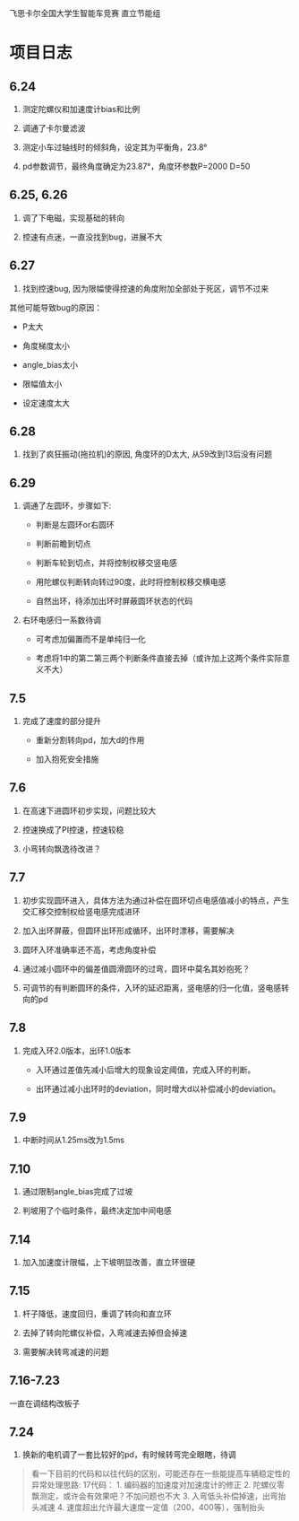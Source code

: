 飞思卡尔全国大学生智能车竞赛 直立节能组

# 项目日志

## 6.24

1. 测定陀螺仪和加速度计bias和比例

2. 调通了卡尔曼滤波

3. 测定小车过轴线时的倾斜角，设定其为平衡角，23.8°

4. pd参数调节，最终角度确定为23.87°，角度环参数P=2000 D=50

## 6.25, 6.26

1. 调了下电磁，实现基础的转向

2. 控速有点迷，一直没找到bug，进展不大

## 6.27

1. 找到控速bug, 因为限幅使得控速的角度附加全部处于死区，调节不过来

其他可能导致bug的原因：

- P太大

- 角度梯度太小

- angle_bias太小

- 限幅值太小

- 设定速度太大

## 6.28

1. 找到了疯狂振动(拖拉机)的原因, 角度环的D太大, 从59改到13后没有问题

## 6.29

1. 调通了左圆环，步骤如下:

    - 判断是左圆环or右圆环

    - 判断前瞻到切点

    - 判断车轮到切点，并将控制权移交竖电感

    - 用陀螺仪判断转向转过90度，此时将控制权移交横电感

    - 自然出环，待添加出环时屏蔽圆环状态的代码

2. 右环电感归一系数待调

    - 可考虑加偏置而不是单纯归一化

    - 考虑将1中的第二第三两个判断条件直接去掉（或许加上这两个条件实际意义不大）

## 7.5

1. 完成了速度的部分提升

    - 重新分割转向pd，加大d的作用

    - 加入抱死安全措施

## 7.6

1. 在高速下进圆环初步实现，问题比较大

2. 控速换成了PI控速，控速较稳

3. 小弯转向飘逸待改进？

## 7.7

1. 初步实现圆环进入，具体方法为通过补偿在圆环切点电感值减小的特点，产生交汇移交控制权给竖电感完成进环

2. 加入出环屏蔽，但圆环出环形成循环，出环时漂移，需要解决

3. 圆环入环准确率还不高，考虑角度补偿

4. 通过减小圆环中的偏差值圆滑圆环的过弯，圆环中莫名其妙抱死？

5. 可调节的有判断圆环的条件，入环的延迟距离，竖电感的归一化值，竖电感转向的pd

## 7.8

1. 完成入环2.0版本，出环1.0版本

    - 入环通过差值先减小后增大的现象设定阈值，完成入环的判断。

    - 出环通过减小出环时的deviation，同时增大d以补偿减小的deviation。

## 7.9 

1. 中断时间从1.25ms改为1.5ms

## 7.10

1. 通过限制angle_bias完成了过坡

2. 判坡用了个临时条件，最终决定加中间电感

## 7.14

1. 加入加速度计限幅，上下坡明显改善，直立环很硬

## 7.15

1. 杆子降低，速度回归，重调了转向和直立环

2. 去掉了转向陀螺仪补偿，入弯减速去掉但会掉速

3. 需要解决转弯减速的问题

## 7.16-7.23

一直在调结构改板子

## 7.24

1. 换新的电机调了一套比较好的pd，有时候转弯完全眼瞎，待调

> 看一下目前的代码和以往代码的区别，可能还存在一些能提高车辆稳定性的异常处理思路:
17代码：
    1. 编码器的加速度对加速度计的修正
    2. 陀螺仪零飘测定，或许会有效果吧？不加问题也不大
    3. 入弯低头补偿掉速，出弯抬头减速
    4. 速度超出允许最大速度一定值（200，400等），强制抬头
